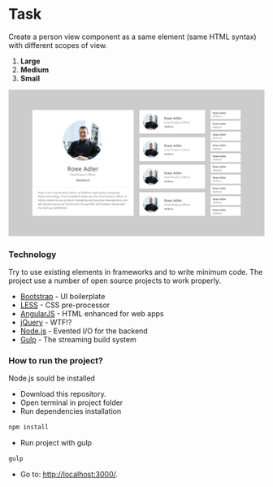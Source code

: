 Task
===
Create a person view component as a same element (same HTML syntax) with different scopes of view.
1. **Large**
2. **Medium**
3. **Small**

![Person view component](/design-spec.fw.png "Spec")

### Technology
Try to use existing elements in frameworks and to write minimum code. The project use a number of open source projects to work properly.
* [Bootstrap] - UI boilerplate
* [LESS] - CSS pre-processor
* [AngularJS] - HTML enhanced for web apps
* [jQuery] - WTF!?
* [Node.js] - Evented I/O for the backend
* [Gulp] - The streaming build system

### How to run the project?

Node.js sould be installed

- Download this repository.
- Open terminal in project folder
- Run dependencies installation
```sh
npm install
```

- Run project with gulp
```sh
gulp
```

- Go to: [http://localhost:3000/](http://localhost:3000/).


[Bootstrap]:http://getbootstrap.com/
[LESS]:http://lesscss.org/
[AngularJS]:http://angularjs.org
[jQuery]:http://jquery.com/
[Node.js]:http://nodejs.org
[Gulp]:http://gulpjs.com
